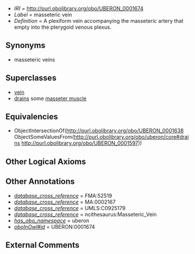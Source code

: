  * *IRI* = http://purl.obolibrary.org/obo/UBERON_0001674
 * *Label* = masseteric vein
 * *Definition* = A plexiform vein accompanying the masseteric artery that empty into the pterygoid venous plexus.

## Synonyms

 * masseteric veins

## Superclasses

 * [vein](../../UBERON/38/UBERON_0001638.md)
 * [drains](../../ns/core#drains.md) some [masseter muscle](../../UBERON/97/UBERON_0001597.md)

## Equivalencies

 * ObjectIntersectionOf(<http://purl.obolibrary.org/obo/UBERON_0001638> ObjectSomeValuesFrom(<http://purl.obolibrary.org/obo/uberon/core#drains> <http://purl.obolibrary.org/obo/UBERON_0001597>))

## Other Logical Axioms


## Other Annotations

 * *[database_cross_reference](../../ef/oboInOwl#hasDbXref.md)* = FMA:52519
 * *[database_cross_reference](../../ef/oboInOwl#hasDbXref.md)* = MA:0002167
 * *[database_cross_reference](../../ef/oboInOwl#hasDbXref.md)* = UMLS:C0925179
 * *[database_cross_reference](../../ef/oboInOwl#hasDbXref.md)* = ncithesaurus:Masseteric_Vein
 * *[has_obo_namespace](../../ce/oboInOwl#hasOBONamespace.md)* = uberon
 * *[oboInOwl#id](../../id/oboInOwl#id.md)* = UBERON:0001674

## External Comments

